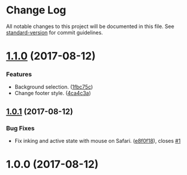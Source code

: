 # Change Log

All notable changes to this project will be documented in this file. See [standard-version](https://github.com/conventional-changelog/standard-version) for commit guidelines.

<a name="1.1.0"></a>
# [1.1.0](https://github.com/QuentinRoy/Pointer-Logger/compare/v1.0.1...v1.1.0) (2017-08-12)


### Features

* Background selection. ([1fbc75c](https://github.com/QuentinRoy/Pointer-Logger/commit/1fbc75c))
* Change footer style. ([4ca4c3a](https://github.com/QuentinRoy/Pointer-Logger/commit/4ca4c3a))



<a name="1.0.1"></a>
## [1.0.1](https://github.com/QuentinRoy/Pointer-Logger/compare/v1.0.0...v1.0.1) (2017-08-12)


### Bug Fixes

* Fix inking and active state with mouse on Safari. ([e8f0f18](https://github.com/QuentinRoy/Pointer-Logger/commit/e8f0f18)), closes [#1](https://github.com/QuentinRoy/Pointer-Logger/issues/1)



<a name="1.0.0"></a>
# 1.0.0 (2017-08-12)
